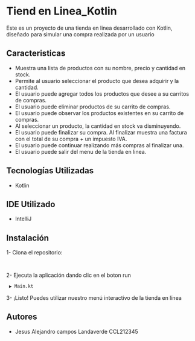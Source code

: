
# Tiend en Linea_Kotlin

Este es un proyecto de una tienda en linea desarrollado con Kotlin, diseñado para simular una compra realizada por un usuario



## Caracteristicas

- Muestra una lista de productos con su nombre, precio y cantidad en stock.
- Permite al usuario seleccionar el producto que desea adquirir y la cantidad.
- El usuario puede agregar todos los productos que desee a su carritos de compras.
- El usuario puede eliminar productos de su carrito de compras.
- El usuario puede observar los productos existentes en su carrito de compras.
- Al seleccionar un producto, la cantidad en stock va disminuyendo.
- El usuario puede finalizar su compra. Al finalizar muestra una factura con el total de su compra + un impuesto IVA.
- El usuario puede continuar realizando más compras al finalizar una.
- El usuario puede salir del menu de la tienda en linea.

## Tecnologías Utilizadas

- Kotlin

## IDE Utilizado

- IntelliJ 




## Instalación
1- Clona el repositorio:
```bash
 
```

2- Ejecuta la aplicación dando clic en el boton run
```bash
 ▶ Main.kt
```
3- ¡Listo! Puedes utilizar nuestro menú interactivo de la tienda en línea


## Autores

- Jesus Alejandro campos Landaverde CCL212345
